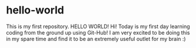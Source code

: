 # hello-world
This is my first repository.  HELLO WORLD!
Hi!  Today is my first day learning coding from the ground up using Git-Hub!
I am very excited to be doing this in my spare time and find it to be an extremely useful outlet for my brain :)
